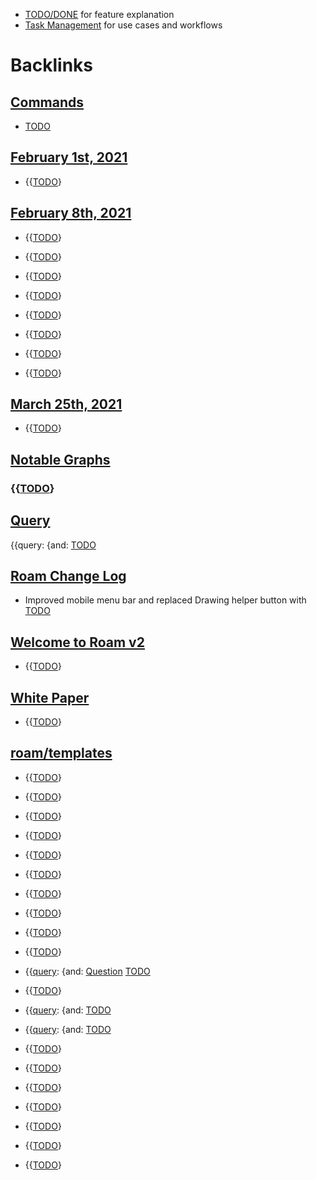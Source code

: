 - [TODO/DONE](<TODO/DONE.md>) for feature explanation
- [Task Management](<Task Management.md>) for use cases and workflows

# Backlinks
## [ Commands](< Commands.md>)
- [TODO](<TODO.md>)

## [February 1st, 2021](<February 1st, 2021.md>)
- {{[TODO](<TODO.md>)}

## [February 8th, 2021](<February 8th, 2021.md>)
- {{[TODO](<TODO.md>)}

- {{[TODO](<TODO.md>)}

- {{[TODO](<TODO.md>)}

- {{[TODO](<TODO.md>)}

- {{[TODO](<TODO.md>)}

- {{[TODO](<TODO.md>)}

- {{[TODO](<TODO.md>)}

- {{[TODO](<TODO.md>)}

## [March 25th, 2021](<March 25th, 2021.md>)
- {{[TODO](<TODO.md>)}

## [Notable Graphs](<Notable Graphs.md>)
### {{[TODO](<TODO.md>)}

## [Query](<Query.md>)
{{query: {and: [TODO](<TODO.md>)

## [Roam Change Log](<Roam Change Log.md>)
- Improved mobile menu bar and replaced Drawing helper button with [TODO](<TODO.md>)

## [Welcome to Roam v2](<Welcome to Roam v2.md>)
- {{[TODO](<TODO.md>)}

## [White Paper](<White Paper.md>)
- {{[TODO](<TODO.md>)}

## [roam/templates](<roam/templates.md>)
- {{[TODO](<TODO.md>)}

- {{[TODO](<TODO.md>)}

- {{[TODO](<TODO.md>)}

- {{[TODO](<TODO.md>)}

- {{[TODO](<TODO.md>)}

- {{[TODO](<TODO.md>)}

- {{[TODO](<TODO.md>)}

- {{[TODO](<TODO.md>)}

- {{[TODO](<TODO.md>)}

- {{[TODO](<TODO.md>)}

- {{[query](<query.md>): {and: [Question](<Question.md>) [TODO](<TODO.md>)

- {{[TODO](<TODO.md>)}

-  {{[query](<query.md>): {and: [TODO](<TODO.md>)

- {{[query](<query.md>): {and: [TODO](<TODO.md>)

- {{[TODO](<TODO.md>)}

- {{[TODO](<TODO.md>)}

- {{[TODO](<TODO.md>)}

- {{[TODO](<TODO.md>)}

- {{[TODO](<TODO.md>)}

- {{[TODO](<TODO.md>)}

- {{[TODO](<TODO.md>)}

